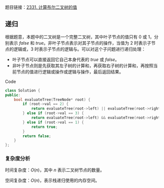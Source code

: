 题目链接：[2331. 计算布尔二叉树的值](https://leetcode.cn/problems/evaluate-boolean-binary-tree/)

## 递归

根据题意，本题中的二叉树是一个完整二叉树，其中叶子节点的值只有 $0$ 或 $1$，分别表示 $false$ 和 $true$。非叶子节点表示对其子节点的操作，当值为 $2$ 时表示子节点的逻辑或，$3$ 时表示子节点的逻辑与。可以对这个子问题进行递归处理：

- 叶子节点可以直接返回它自己本身代表的 $true$ 或 $false$。
- 非叶子节点则是先获取其左子树的计算和，再获取右子树的计算和，再按照当前节点的值进行逻辑或操作或逻辑与操作，最后返回结果。

Code

```c++
class Solution {
public:
    bool evaluateTree(TreeNode* root) {
        if (root->val == 2) {
            return evaluateTree(root->left) || evaluateTree(root->right);
        } else if (root->val == 3) {
            return evaluateTree(root->left) && evaluateTree(root->right);
        } else if (root->val == 1) {
            return true;
        } 
        return false;
    }
};
```

### 复杂度分析

时间复杂度：$O(n)$，其中 $n$ 表示二叉树节点的数量。

空间复杂度：$O(n)$，表示栈递归使用的内存空间。